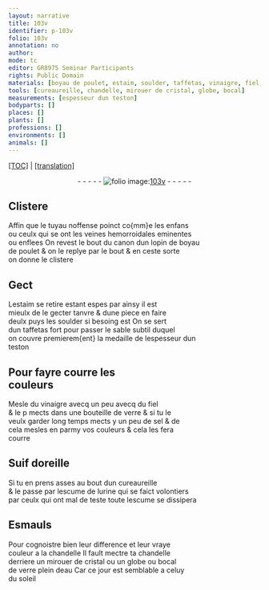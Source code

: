 ```yaml
---
layout: narrative
title: 103v
identifier: p-103v
folio: 103v
annotation: no
author:
mode: tc
editor: GR8975 Seminar Participants
rights: Public Domain
materials: [boyau de poulet, estaim, soulder, taffetas, vinaigre, fiel, verre, sel, Suif doreille, urine, Esmauls, cristal, eau]
tools: [cureaureille, chandelle, mirouer de cristal, globe, bocal]
measurements: [espesseur dun teston]
bodyparts: []
places: []
plants: []
professions: []
environments: []
animals: []
---
```


<p><a href="{{ site.baseurl }}/diplomatic/">[TOC]</a> | <a href="{{ site.baseurl }}/texts/p-103v_tl/">[translation]</a></p><div class="folio" align="center">- - - - - <a href="http://gallica.bnf.fr/ark:/12148/btv1b10500001g/f212.image" target="_blank"><img src="https://cu-mkp.github.io/2017-workshop-edition/assets/photo-icon.png" alt="folio image: " style="display:inline-block; margin-bottom:-3px;"/>103v</a> - - - - - </div>  
  

## Clistere

 
 Affin que le tuyau noffense poinct co{mm}e les enfans<br/> ou ceulx qui <span class="del">se</span> ont les veines hemorroidales eminentes<br/> ou enflees On revest le bout du canon dun lopin de <span class="m">boyau<br/> de poulet</span> & on le replye par le bout & en ceste sorte<br/> on donne le clistere
 
 
  

## Gect

 
 L<span class="m">estaim</span> se retire estant espes par ainsy il est<br/> mieulx de le gecter tanvre & dune piece en faire<br/> deulx puys le<span class="add">s</span> <span class="m">soulder</span> si besoing est On se sert<br/> dun <span class="m">taffetas</span> fort pour passer le sable subtil duquel<br/> on couvre premierem{ent} la medaille de l<span class="ms">espesseur dun<br/> teston</span>
 
 
  

## Pour fayre courre les<br/> couleurs

 
 Mesle du <span class="m">vinaigre</span> <span class="del">avecq</span> un peu avecq du <span class="m">fiel</span><br/> & le <span class="del">p</span> mects dans une bouteille de <span class="m">verre</span> & si tu le<br/> veulx garder long temps mects y un peu de <span class="m">sel</span> & de<br/> cela mesles en parmy vos couleurs & cela les fera<br/> courre
 
 
  

## <span class="m">Suif doreille</span>

 
 Si tu en prens asses au bout dun <span class="tl">cureaureille</span><br/> & le passe par lescume de l<span class="m">urine</span> qui se faict volontiers<br/> par ceulx qui ont mal de teste toute lescume se dissipera
 
 
  

## <span class="m">Esmauls</span>

 
 Pour cognoistre bien leur difference et leur vraye<br/> couleur a la <span class="tl">chandelle</span> Il fault mectre ta <span class="tl">chandelle</span><br/> derriere un <span class="tl">mirouer de <span class="m">cristal</span></span> ou un <span class="tl">globe</span> ou <span class="tl">bocal</span><br/> de <span class="m">verre</span> plein d<span class="m">eau</span> Car ce jour est semblable a celuy<br/> du soleil
 
